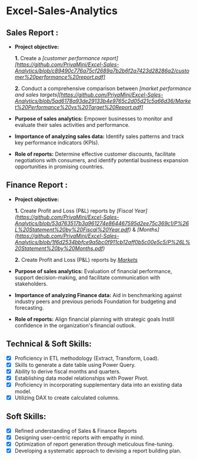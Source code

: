 # Excel-Sales-Analytics
## Sales Report :


- **Project objective:** 

    **1.** Create a _[customer performance report][https://github.com/PriyaMinj/Excel-Sales-Analytics/blob/c89490c776a75cf2689a7b2b6f2a7423d28286a2/customer%20performance%20report.pdf]_

    **2.** Conduct a comprehensive comparison between _[market performance and sales targets][https://github.com/PriyaMinj/Excel-Sales-Analytics/blob/5ad6178a93de29133b4e9765c2d05d21c5a66d36/Market%20Performance%20vs%20Target%20Report.pdf]_
  
- **Purpose of sales analytics:** Empower businesses to monitor and evaluate their sales activities and performance.

- **Importance of analyzing sales data:** Identify sales patterns and track key performance indicators (KPIs).

- **Role of reports:** Determine effective customer discounts, facilitate negotiations with consumers, and identify potential business expansion opportunities in promising countries.


## Finance Report :

- **Project objective:** 

    **1.** Create Profit and Loss (P&L) reports by _[Fiscal Year] (https://github.com/PriyaMinj/Excel-Sales-Analytics/blob/53d763517b3a961274e864467595d2ee75c369c1/P%26L%20Statement%20by%20Fiscal%20Year.pdf)_ & _[Months] (https://github.com/PriyaMinj/Excel-Sales-Analytics/blob/1f6d2534bbfce9a5bc0f911cb12aff0b5c00e5c5/P%26L%20Statement%20by%20Months.pdf)_

   **2.** Create Profit and Loss (P&L) reports by _[Markets](https://github.com/KirandeepMarala/Excel-Sales_Analysis/blob/main/P%26L%20Statement%20by%20Markets.pdf)_

- **Purpose of sales analytics:** Evaluation of financial performance, support decision-making, and facilitate communication with stakeholders.

- **Importance of analyzing Finance data:** Aid in benchmarking against industry peers and previous periods Foundation for budgeting and forecasting.

- **Role of reports:** Align financial planning with strategic goals Instill confidence in the organization's financial outlook.


## Technical & Soft Skills:
- [x]	Proficiency in ETL methodology (Extract, Transform, Load).
- [x]	Skills to generate a date table using Power Query.
- [x]	Ability to derive fiscal months and quarters.
- [x]	Establishing data model relationships with Power Pivot.
- [x]	Proficiency in incorporating supplementary data into an existing data model.
- [x]	Utilizing DAX to create calculated columns.

## Soft Skills:
- [x]	Refined understanding of Sales & Finance Reports
- [x]	Designing user-centric reports with empathy in mind.
- [x]	Optimization of report generation through meticulous fine-tuning.
- [x]	Developing a systematic approach to devising a report building plan.
